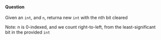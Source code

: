 #### Question

Given an `int`, and `n`, returna  new `int` with the nth bit cleared

Note: n is 0-indexed, and we count right-to-left, from the least-significant bit in the provided `int`
